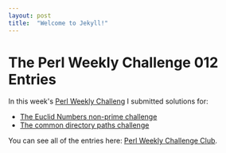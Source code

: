 ```yaml
---
layout: post
title:  "Welcome to Jekyll!"
---
```


# The Perl Weekly Challenge 012 Entries

In this week's
[Perl Weekly Challeng](https://perlweeklychallenge.org/blog/perl-weekly-challenge-012/)
I submitted solutions for:

* [The Euclid Numbers non-prime challenge](https://github.com/ajs/tools/blob/master/puzzles/perlweeklychallenge/euclid-challenge.p6)
* [The common directory paths challenge](https://github.com/ajs/tools/blob/master/puzzles/perlweeklychallenge/common-directory-paths.p6)

You can see all of the entries here: [Perl Weekly Challenge Club](https://github.com/manwar/perlweeklychallenge-club/tree/master/challenge-012).

